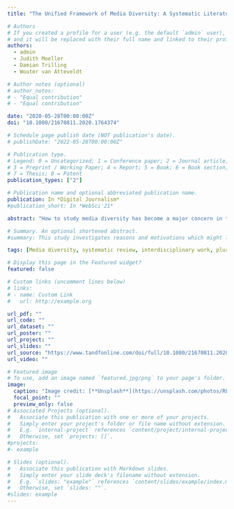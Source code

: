 ```yaml
---
title: "The Unified Framework of Media Diversity: A Systematic Literature Review"

# Authors
# If you created a profile for a user (e.g. the default `admin` user), write the username (folder name) here
# and it will be replaced with their full name and linked to their profile.
authors:
  - admin
  - Judith Moeller
  - Damian Trilling
  - Wouter van Atteveldt

# Author notes (optional)
# author_notes:
# - "Equal contribution"
# - "Equal contribution"

date: "2020-05-28T00:00:00Z"
doi: "10.1080/21670811.2020.1764374"

# Schedule page publish date (NOT publication's date).
# publishDate: "2022-05-28T00:00:00Z"

# Publication type.
# Legend: 0 = Uncategorized; 1 = Conference paper; 2 = Journal article;
# 3 = Preprint / Working Paper; 4 = Report; 5 = Book; 6 = Book section;
# 7 = Thesis; 8 = Patent
publication_types: ["2"]

# Publication name and optional abbreviated publication name.
publication: In *Digital Journalism*
#publication_short: In *WebSci'21*

abstract: "How to study media diversity has become a major concern in today’s media landscape. Many expect that algorithmic filtering and a shift of audiences from legacy media to new intermediaries decrease the diversity of news diets, leading to fragmented societies, polarization and spread of misinformation. Different fields, from journalism research to law and computer science, are involved in the study of media diversity. They operate, however, with vastly different vocabularies, frameworks, and measurements. To overcome this fragmentation, this study provides an extensive overview of conceptualizations and operationalizations of media diversity in different fields using a systematic literature review (1999–2018). This showed a lack of theorizing and linking of conceptual with empirical work in media diversity research. Based on this, we develop a framework on how to move forward: Regarding conceptualization, we call for focusing on different places in the journalistic information chain instead of the classical exposure-supply distinction. Methodologically, automated approaches (e.g., analyzing digital traces) and qualitative approaches (e.g., capturing perceptions of diversity) should receive more attention. For analysis, matters of balance and disparity need to be stressed more, especially discussing possible limits to diversity. Overall, research into media diversity thus needs to be addressed in interdisciplinary collaboration."

# Summary. An optional shortened abstract.
#summary: This study investigates reasons and motivations which might lead people to prefer algorithmic gatekeepers over human ones.

tags: [Media diversity, systematic review, interdisciplinary work, pluralism]

# Display this page in the Featured widget?
featured: false

# Custom links (uncomment lines below)
# links:
# - name: Custom Link
#   url: http://example.org

url_pdf: ""
url_code: ""
url_dataset: ""
url_poster: ""
url_project: ""
url_slides: ""
url_source: "https://www.tandfonline.com/doi/full/10.1080/21670811.2020.1764374"
url_video: ""

# Featured image
# To use, add an image named `featured.jpg/png` to your page's folder.
image:
  caption: "Image credit: [**Unsplash**](https://unsplash.com/photos/RLJN6xaGj1E)"
  focal_point: ""
  preview_only: false
# Associated Projects (optional).
#   Associate this publication with one or more of your projects.
#   Simply enter your project's folder or file name without extension.
#   E.g. `internal-project` references `content/project/internal-project/index.md`.
#   Otherwise, set `projects: []`.
#projects:
#- example

# Slides (optional).
#   Associate this publication with Markdown slides.
#   Simply enter your slide deck's filename without extension.
#   E.g. `slides: "example"` references `content/slides/example/index.md`.
#   Otherwise, set `slides: ""`.
#slides: example
---
```


